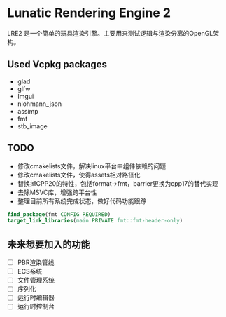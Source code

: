 # Lunatic Rendering Engine 2

LRE2 是一个简单的玩具渲染引擎。主要用来测试逻辑与渲染分离的OpenGL架构。
## Used Vcpkg packages
* glad
* glfw
* Imgui
* nlohmann_json
* assimp
* fmt
* stb_image

## TODO
* 修改cmakelists文件，解决linux平台中组件依赖的问题
* 修改cmakelists文件，使得assets相对路径化
* 替换掉CPP20的特性，包括format->fmt，barrier更换为cpp17的替代实现
* 去除MSVC库，增强跨平台性
* 整理目前所有系统完成状态，做好代码功能跟踪
```cmake
find_package(fmt CONFIG REQUIRED)
target_link_libraries(main PRIVATE fmt::fmt-header-only)
```

## 未来想要加入的功能

- [ ] PBR渲染管线
- [ ] ECS系统
- [ ] 文件管理系统
- [ ] 序列化
- [ ] 运行时编辑器
- [ ] 运行时控制台
